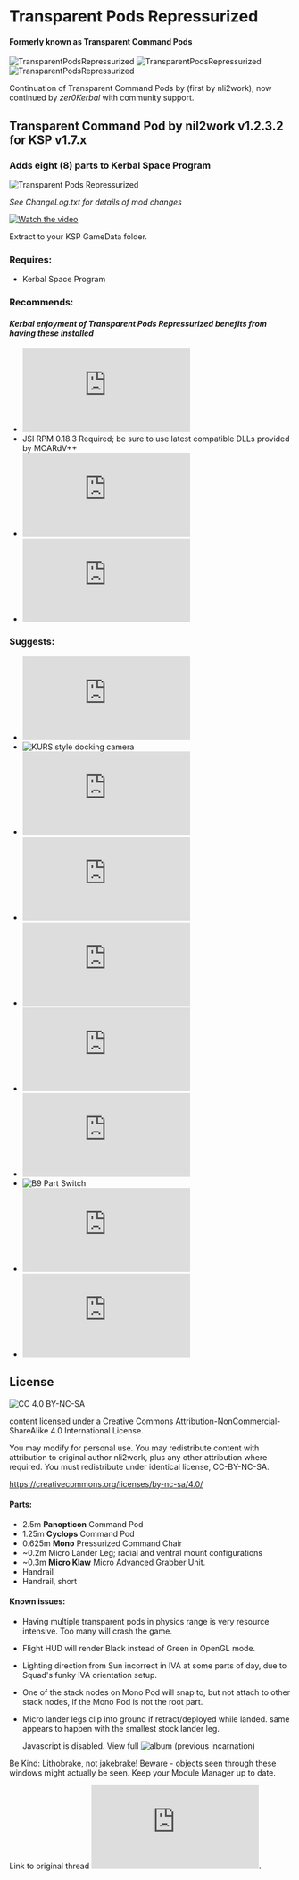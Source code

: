 # Transparent Pods Repressurized
#### Formerly known as Transparent Command Pods
![TransparentPodsRepressurized](https://img.shields.io/badge/KSP%20version-1.7.x-66ccff.svg?style=flat-square)
![TransparentPodsRepressurized](https://img.shields.io/badge/MOD%20version-1.2.3.2-orange.svg?style=flat-square)
![TransparentPodsRepressurized](https://img.shields.io/badge/CKAN-Indexed-brightgreen.svg)

Continuation of Transparent Command Pods by (first by nli2work), now continued by *zer0Kerbal* with community support.

## Transparent Command Pod by nil2work v1.2.3.2 for KSP v1.7.x
### Adds eight (8) parts to Kerbal Space Program

![Transparent Pods Repressurized](https://youtu.be/CB3N8tRPcRA "Transparent Pods Repressurized")

*See ChangeLog.txt for details of mod changes*

[![Watch the video](https://img.youtube.com/vi/mUntbQHC4-g/maxresdefault.jpg)](https://youtu.be/mUntbQHC4-g)

Extract to your KSP GameData folder.

### Requires:
 * Kerbal Space Program

### Recommends:
#### *Kerbal enjoyment of Transparent Pods Repressurized benefits from having these installed*
 * ![ModuleManager](http://forum.kerbalspaceprogram.com/index.php?/topic/50533-105-module-manager-2618-january-17th-with-even-more-sha-and-less-bug)
 * JSI RPM 0.18.3 Required; be sure to use latest compatible DLLs provided by MOARdV++
 * ![RasterPropMonitor](https://forum.kerbalspaceprogram.com/index.php?/topic/105821-16x-rasterpropmonitor-development-stopped-v0306-29-december-2018)
 * ![JSI Advanced Transparent Pods](https://forum.kerbalspaceprogram.com/index.php?/topic/138433-17x-jsi-advanced-transparent-pods-)

### Suggests:
 * ![AllYAll](http://forum.kerbalspaceprogram.com/index.php?/topic/155858-ksp-122-all)
 * ![KURS style docking camera ](https://github.com/linuxgurugamer/DockingCam)
 * ![Orbital Utility Vehicle Updated](https://forum.kerbalspaceprogram.com/index.php?/topic/186920-173-orbital-utility-vehicle-aka-orbital-tug)
 * ![Kerbal Attachment System (KAS)](http://forum.kerbalspaceprogram.com/index.php?/topic/142594-kerbal-attachment-system-kas)
 * ![Kerbal Inventory System (KIS)](http://forum.kerbalspaceprogram.com/index.php?/topic/149848-kerbal-inventory-system-kis)
 * ![InfernalRobotics-Next](https://forum.kerbalspaceprogram.com/index.php?/topic/184787-*)
 * ![Kerbal Joint Reinforcement-Next (KJR)](https://forum.kerbalspaceprogram.com/index.php?/topic/184206-*)
 * ![B9 Part Switch]("http://forum.kerbalspaceprogram.com/index.php?showtopic=140541")
 * ![Kerbal ChangeLog](https://forum.kerbalspaceprogram.com/index.php?/topic/179207-*)
 * ![RetroFuture Modernized](https://forum.kerbalspaceprogram.com/index.php?/topic/184628-16117-retrofuture-modernized/&tab=comments#comment-3602263)

## License
![[CC 4.0 BY-NC-SA](https://creativecommons.org/licenses/by-nc-sa/4.0/)](https://i.creativecommons.org/l/by-nc-sa/4.0/88x31.png "CC 4.0 BY-NC-SA")

content licensed under a Creative Commons Attribution-NonCommercial-ShareAlike 4.0 International License.

You may modify for personal use. You may redistribute content with attribution to original author nli2work, plus any other attribution where required. You must redistribute under identical license, CC-BY-NC-SA.

https://creativecommons.org/licenses/by-nc-sa/4.0/

#### Parts:
+ 2.5m **Panopticon** Command Pod
+ 1.25m **Cyclops** Command Pod
+ 0.625m **Mono** Pressurized Command Chair
+ ~0.2m Micro Lander Leg; radial and ventral mount configurations
+ ~0.3m **Micro Klaw** Micro Advanced Grabber Unit.
+ Handrail
+ Handrail, short

#### Known issues:
 + Having multiple transparent pods in physics range is very resource intensive. Too many will crash the game.
 + Flight HUD will render Black instead of Green in OpenGL mode.
 + Lighting direction from Sun incorrect in IVA at some parts of day, due to Squad's funky IVA orientation setup.
 + One of the stack nodes on Mono Pod will snap to, but not attach to other stack nodes, if the Mono Pod is not the root part.
 + Micro lander legs clip into ground if retract/deployed while landed. same appears to happen with the smallest stock lander leg.

    Javascript is disabled. View full ![album](https://imgur.com/a/QjPLi) (previous incarnation)

Be Kind: Lithobrake, not jakebrake! Beware - objects seen through these windows might actually be seen. Keep your Module Manager up to date.

Link to original thread ![here](https://forum.kerbalspaceprogram.com/index.php?/topic/75897-v090v25transparent-pods-v122-for-ksp-v090).

